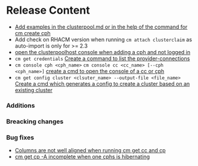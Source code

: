 [comment]: # ( Copyright Contributors to the Open Cluster Management project )
# Release Content

- [Add examples in the clusterpool.md or in the help of the command for cm create cph](https://github.com/open-cluster-management/cm-cli/issues/59)
- Add check on RHACM version when running `cm attach clusterclaim` as auto-import is only for >= 2.3
- [open the clusterpoolhost console when adding a cph and not logged in](https://github.com/open-cluster-management/cm-cli/issues/55)
- `cm get credentials` [Create a command to list the provider-connections](https://github.com/open-cluster-management/cm-cli/issues/42)
- `cm console cph <cph_name>` `cm console cc <cc_name> [--cph <cph_name>]` [create a cmd to open the console of a cc or cph](https://github.com/open-cluster-management/cm-cli/issues/56)
- `cm get config cluster <clsuter_name> --output-file <file_name>` [Create a cmd which generates a config to create a cluster based on an existing cluster](https://github.com/open-cluster-management/cm-cli/issues/67)
### Additions

### Breacking changes
### Bug fixes
- [Columns are not well aligned when running cm get cc and cp](https://github.com/open-cluster-management/cm-cli/issues/58)
- [cm get cp -A incomplete when one cphs is hibernating](https://github.com/open-cluster-management/cm-cli/issues/57)
